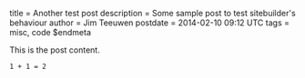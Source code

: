 title = Another test post
description = Some sample post to test sitebuilder's behaviour
author = Jim Teeuwen
postdate = 2014-02-10 09:12 UTC
tags = misc, code
$endmeta

This is the post content.

```
1 + 1 = 2
```
